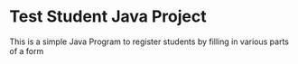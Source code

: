 # Test Student Java Project
This is a simple Java Program to register students by filling in various parts of a form
